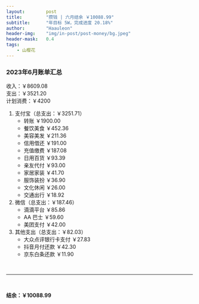 ```yaml
---
layout:        post
title:         "攒钱 | 六月结余 ￥10088.99"
subtitle:      "年目标 5W，完成进度 20.18%"
author:        "Haauleon"
header-img:    "img/in-post/post-money/bg.jpeg"
header-mask:   0.4
tags:
    - 山樱花
---
```


### 2023年6月账单汇总       
收入：￥8609.08           
支出：￥3521.20         
计划消费：￥4200        

1. 支付宝（总支出：￥3251.71）   
    - 转账 ￥1900.00   
    - 餐饮美食 ￥452.36    
    - 美容美发 ￥211.36     
    - 信用借还 ￥191.00    
    - 充值缴费 ￥187.08     
    - 日用百货 ￥93.39      
    - 亲友代付 ￥93.00     
    - 家居家装 ￥41.70    
    - 服饰装扮 ￥36.90    
    - 文化休闲 ￥26.00    
    - 交通出行 ￥18.92      
2. 微信（总支出：￥187.46）      
    - 滴滴平台 ￥85.86   
    - AA 巴士 ￥59.60    
    - 美团支付 ￥42.00       
3. 其他支出（总支出：￥82.03）     
    - 大众点评银行卡支付 ￥27.83    
    - 抖音月付还款 ￥42.30    
    - 京东白条还款 ￥11.90   

<br>

---

<br>

**结余：￥10088.99**        